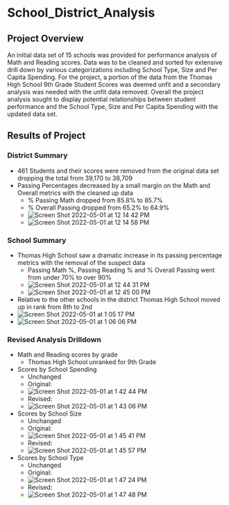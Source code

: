 # School_District_Analysis
## Project Overview

An initial data set of 15 schools was provided for performance analysis of Math and Reading scores.  Data was to be cleaned and sorted for extensive drill down by various categorizations including School Type, Size and Per Capita Spending.  For the project, a portion of the data from the Thomas High School 9th Grade Student Scores was deemed unfit and a secondary analysis was needed with the unfit data removed.  Overall the project analysis sought to display potential relationships between student performance and the School Type, Size and Per Capita Spending with the updated data set.
## Results of Project
### District Summary
  * 461 Students and their scores were removed from the original data set dropping the total from 39,170 to 38,709
  * Passing Percentages decreased by a small margin on the Math and Overall metrics with the cleaned up data
    * % Passing Math dropped from 85.8% to 85.7%
    * % Overall Passing dropped from 65.2% to 64.9%
    * ![Screen Shot 2022-05-01 at 12 14 42 PM](https://user-images.githubusercontent.com/98665941/166156867-0589f960-e425-47e3-8564-fe81f20d500e.png)
    * ![Screen Shot 2022-05-01 at 12 14 58 PM](https://user-images.githubusercontent.com/98665941/166156875-9ad0aec3-7e5f-4705-814d-273b47c5bf51.png)

### School Summary
  * Thomas High School saw a dramatic increase in its passing percentage metrics with the removal of the suspect data
    * Passing Math %, Passing Reading % and % Overall Passing went from under 70% to over 90%
    * ![Screen Shot 2022-05-01 at 12 44 31 PM](https://user-images.githubusercontent.com/98665941/166158085-ef6feb6b-5765-465a-b630-51e0a3bbc93d.png)
    * ![Screen Shot 2022-05-01 at 12 45 00 PM](https://user-images.githubusercontent.com/98665941/166158100-7c9511e3-6c74-4c1d-9652-47079eed8867.png)
 * Relative to the other schools in the district Thomas High School moved up in rank from 8th to 2nd
 * ![Screen Shot 2022-05-01 at 1 05 17 PM](https://user-images.githubusercontent.com/98665941/166158706-33c4fa1e-f7e6-4c77-9a16-f81f079556a4.png)
 * ![Screen Shot 2022-05-01 at 1 06 06 PM](https://user-images.githubusercontent.com/98665941/166158712-36c0ad99-649f-4209-a5cd-c376b8d70c68.png)

### Revised Analysis Drilldown
  * Math and Reading scores by grade
    * Thomas High School unranked for 9th Grade
  * Scores by School Spending
    * Unchanged
    * Original:
    * ![Screen Shot 2022-05-01 at 1 42 44 PM](https://user-images.githubusercontent.com/98665941/166159959-84dae5f7-e64a-44c7-a1d7-918545ef77e6.png)
    * Revised:
    * ![Screen Shot 2022-05-01 at 1 43 06 PM](https://user-images.githubusercontent.com/98665941/166159973-913217f8-1fef-493f-a453-1fc7217ffc1d.png)
  * Scores by School Size
    * Unchanged
    * Original:
    * ![Screen Shot 2022-05-01 at 1 45 41 PM](https://user-images.githubusercontent.com/98665941/166160040-a03c85e8-41fa-4155-acbc-daa795338f00.png)
    * Revised:
    * ![Screen Shot 2022-05-01 at 1 45 57 PM](https://user-images.githubusercontent.com/98665941/166160050-2209bc6a-6f8a-4296-aaf3-c8d1a26ca378.png)
  * Scores by School Type
    * Unchanged
    * Original: 
    * ![Screen Shot 2022-05-01 at 1 47 24 PM](https://user-images.githubusercontent.com/98665941/166160102-80a42707-a296-4ddc-babf-bf14e5e5abee.png)
    * Revised:
    * ![Screen Shot 2022-05-01 at 1 47 48 PM](https://user-images.githubusercontent.com/98665941/166160111-5fc82866-92bb-4a0f-b986-08da6cdcae7a.png)

